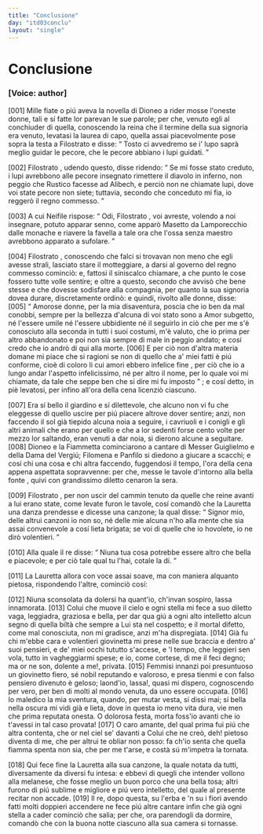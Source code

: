 ```yaml
---
title: "Conclusione"
day: "itd03conclu"
layout: "single"
---
```

<div id="d03conclu" type="conclusion" who="author">
 <h1>
  Conclusione
 </h1>
 <p>
  <h3>
   [Voice: author]
  </h3>
 </p>
 <p>
  <a name="p03970001">
   [001]
  </a>
  Mille fiate o pi&uacute; aveva la novella di Dioneo a rider mosse l'oneste donne, tali e s&iacute; fatte lor parevan le sue parole; per che, venuto egli al conchiuder di quella, conoscendo la
  <name persref="filomena" type="person">
   reina
  </name>
  che il termine della sua signoria era venuto, levatasi la laurea di capo, quella assai piacevolmente pose sopra la testa a
  <name persref="filostrato" type="person">
   Filostrato
  </name>
  e disse:
  <q direct="unspecified" who="filomena">
   Tosto ci avvedremo se i' lupo sapr&agrave; meglio guidar le pecore, che le pecore abbiano i lupi guidati.
  </q>
 </p>
 <p>
  <a name="p03970002">
   [002]
  </a>
  <name persref="filostrato" type="person">
   Filostrato
  </name>
  , udendo questo, disse ridendo:
  <q direct="unspecified" who="filostrato">
   Se mi fosse stato creduto, i lupi avrebbono alle pecore insegnato rimettere il diavolo in inferno, non peggio che Rustico facesse ad Alibech, e perci&ograve; non ne chiamate lupi, dove voi state pecore non siete; tuttavia, secondo che conceduto mi fia, io regger&ograve; il regno commesso.
  </q>
 </p>
 <p>
  <a name="p03970003">
   [003]
  </a>
  A cui
  <name persref="neifile" type="person">
   Neifile
  </name>
  rispose:
  <q direct="unspecified" who="neifile">
   Odi,
   <name persref="filostrato" type="person">
    Filostrato
   </name>
   , voi avreste, volendo a noi insegnare, potuto apparar senno, come appar&ograve;
   <name persref="masettolamporecchio">
    Masetto da Lamporecchio
   </name>
   dalle monache e riavere la favella a tale ora che l'ossa senza maestro avrebbono apparato a sufolare.
  </q>
 </p>
 <p>
  <a name="p03970004">
   [004]
  </a>
  <name persref="filostrato" type="person">
   Filostrato
  </name>
  , conoscendo che falci si trovavan non meno che egli avesse strali, lasciato stare il motteggiare, a darsi al governo del regno commesso cominci&ograve;: e, fattosi il siniscalco chiamare, a che punto le cose fossero tutte volle sentire; e oltre a questo, secondo che avvis&ograve; che bene stesse e che dovesse sodisfare alla compagnia, per quanto la sua signoria dovea durare, discretamente ordin&ograve;: e quindi, rivolto alle donne, disse:
  <a name="p03970005">
   [005]
  </a>
  <q direct="unspecified">
   Amorose donne, per la mia disaventura, poscia che io ben da mal conobbi, sempre per la bellezza d'alcuna di voi stato sono a Amor subgetto, n&eacute; l'essere umile n&eacute; l'essere ubbidiente n&eacute; il seguirlo in ci&ograve; che per me s'&egrave; conosciuto alla seconda in tutti i suoi costumi, m'&egrave; valuto, che io prima per altro abbandonato e poi non sia sempre di male in peggio andato; e cos&iacute; credo che io andr&ograve; di qui alla morte.
   <a name="p03970006">
    [006]
   </a>
   E per ci&ograve; non d'altra materia domane mi piace che si ragioni se non di quello che a' miei fatti &egrave; pi&uacute; conforme, cio&egrave;
   <seg type="topic">
    di coloro li cui amori ebbero infelice fine
   </seg>
   , per ci&ograve; che io a lungo andar l'aspetto infelicissimo, n&eacute; per altro il nome, per lo quale voi mi chiamate, da tale che seppe ben che si dire mi fu imposto
  </q>
  ; e cos&iacute; detto, in pi&egrave; levatosi, per infino all'ora della cena licenzi&ograve; ciascuno.
 </p>
 <p>
  <a name="p03970007">
   [007]
  </a>
  Era s&iacute; bello il
  <name placeref="giardinobrigata-01" type="place">
   giardino
  </name>
  e s&iacute; dilettevole, che alcuno non vi fu che eleggesse di quello uscire per pi&uacute; piacere altrove dover sentire; anzi, non faccendo il sol gi&agrave; tiepido alcuna noia a seguire, i cavriuoli e i conigli e gli altri animali che erano per quello e che a lor sedenti forse cento volte per mezzo lor saltando, eran venuti a dar noia, si dierono alcune a seguitare.
  <a name="p03970008">
   [008]
  </a>
  <name persref="dioneo" type="person">
   Dioneo
  </name>
  e la
  <name persref="fiammetta" type="person">
   Fiammetta
  </name>
  cominciarono a cantare di Messer Guiglielmo e della Dama del Vergi&uacute;;
  <name persref="filomena" type="person">
   Filomena
  </name>
  e
  <name persref="panfilo" type="person">
   Panfilo
  </name>
  si diedono a giucare a scacchi; e cos&iacute; chi una cosa e chi altra faccendo, fuggendosi il tempo, l'ora della cena appena aspettata sopravvenne: per che, messe le tavole d'intorno alla bella
  <name placeref="fontebrigata-01" type="place">
   fonte
  </name>
  , quivi con grandissimo diletto cenaron la sera.
 </p>
 <p>
  <a name="p03970009">
   [009]
  </a>
  <name persref="filostrato" type="person">
   Filostrato
  </name>
  , per non uscir del cammin tenuto da quelle che reine avanti a lui erano state, come levate furon le tavole, cos&iacute; comand&ograve; che la
  <name persref="lauretta" type="person">
   Lauretta
  </name>
  una danza prendesse e dicesse una canzone; la qual disse:
  <q direct="unspecified" who="lauretta">
   Signor mio, delle altrui canzoni io non so, n&eacute; delle mie alcuna n'ho alla mente che sia assai convenevole a cos&iacute; lieta brigata; se voi di quelle che io hovolete, io ne dir&ograve; volentieri.
  </q>
 </p>
 <p>
  <a name="p03970010">
   [010]
  </a>
  Alla quale il
  <name persref="filostrato" type="person">
   re
  </name>
  disse:
  <q direct="unspecified">
   Niuna tua cosa potrebbe essere altro che bella e piacevole; e per ci&ograve; tale qual tu l'hai, cotale la d&iacute;.
  </q>
 </p>
 <p>
  <a name="p03970011">
   [011]
  </a>
  La
  <name persref="lauretta" type="person">
   Lauretta
  </name>
  allora con voce assai soave, ma con maniera alquanto pietosa, rispondendo l'altre, cominci&ograve; cos&iacute;:
 </p>
 <div3 type="song" who="lauretta">
  <lg>
   <a name="p03970012">
    [012]
   </a>
   <l>
    Niuna sconsolata
   </l>
   <l>
    da dolersi ha quant'io,
   </l>
   <l>
    ch'invan sospiro, lassa innamorata.
   </l>
  </lg>
  <lg>
   <a name="p03970013">
    [013]
   </a>
   <l>
    Colui che muove il cielo e ogni stella
   </l>
   <l>
    mi fece a suo diletto
   </l>
   <l>
    vaga, leggiadra, graziosa e bella,
   </l>
   <l>
    per dar qua gi&uacute; a ogni alto intelletto
   </l>
   <l>
    alcun segno di quella
   </l>
   <l>
    bilt&agrave; che sempre a Lui sta nel cospetto;
   </l>
   <l>
    e il mortal difetto,
   </l>
   <l>
    come mal conosciuta,
   </l>
   <l>
    non mi gradisce, anzi m'ha dispregiata.
   </l>
  </lg>
  <lg>
   <a name="p03970014">
    [014]
   </a>
   <l>
    Gi&agrave; fu chi m'ebbe cara e volentieri
   </l>
   <l>
    giovinetta mi prese
   </l>
   <l>
    nelle sue braccia e dentro a' suoi pensieri,
   </l>
   <l>
    e de' miei occhi tututto s'accese,
   </l>
   <l>
    e 'l tempo, che leggieri
   </l>
   <l>
    sen vola, tutto in vagheggiarmi spese;
   </l>
   <l>
    e io, come cortese,
   </l>
   <l>
    di me il feci degno;
   </l>
   <l>
    ma or ne son, dolente a me!, privata.
   </l>
  </lg>
  <lg>
   <a name="p03970015">
    [015]
   </a>
   <l>
    Femmisi innanzi poi presuntuoso
   </l>
   <l>
    un giovinetto fiero,
   </l>
   <l>
    s&eacute; nobil reputando e valoroso,
   </l>
   <l>
    e presa tienmi e con falso pensiero
   </l>
   <l>
    divenuto &egrave; geloso;
   </l>
   <l>
    laond'io, lassa!, quasi mi dispero,
   </l>
   <l>
    cognoscendo per vero,
   </l>
   <l>
    per ben di molti al mondo
   </l>
   <l>
    venuta, da uno essere occupata.
   </l>
  </lg>
  <lg>
   <a name="p03970016">
    [016]
   </a>
   <l>
    Io maledico la mia sventura,
   </l>
   <l>
    quando, per mutar vesta,
   </l>
   <l>
    s&iacute; dissi mai; s&iacute; bella nella oscura
   </l>
   <l>
    mi vidi gi&agrave; e lieta, dove in questa
   </l>
   <l>
    io meno vita dura,
   </l>
   <l>
    vie men che prima reputata onesta.
   </l>
   <l>
    O dolorosa festa,
   </l>
   <l>
    morta foss'io avanti
   </l>
   <l>
    che io t'avessi in tal caso provata!
   </l>
  </lg>
  <lg>
   <a name="p03970017">
    [017]
   </a>
   <l>
    O caro amante, del qual prima fui
   </l>
   <l>
    pi&uacute; che altra contenta,
   </l>
   <l>
    che or nel ciel se' davanti a Colui
   </l>
   <l>
    che ne cre&ograve;, deh! pietoso diventa
   </l>
   <l>
    di me, che per altrui
   </l>
   <l>
    te obliar non posso: fa ch'io senta
   </l>
   <l>
    che quella fiamma spenta
   </l>
   <l>
    non sia, che per me t'arse,
   </l>
   <l>
    e cost&agrave; s&uacute; m'impetra la tornata.
   </l>
  </lg>
 </div3>
 <p>
  <a name="p03970018">
   [018]
  </a>
  Qui fece fine la
  <name persref="lauretta" type="person">
   Lauretta
  </name>
  alla sua canzone, la quale notata da tutti, diversamente da diversi fu intesa: e ebbevi di quegli che intender vollono alla melanese, che fosse
  <seg type="proverb">
   meglio un buon porco che una bella tosa;
  </seg>
  altri furono di pi&uacute; sublime e migliore e pi&uacute; vero intelletto, del quale al presente recitar non accade.
  <a name="p03970019">
   [019]
  </a>
  Il re, dopo questa, su l'erba e 'n su i fiori avendo fatti molti doppieri accendere ne fece pi&uacute; altre cantare infin che gi&agrave; ogni stella a cader cominci&ograve; che salia; per che, ora parendogli da dormire, comand&ograve; che con la buona notte ciascuno alla sua camera si tornasse.
 </p>
</div>